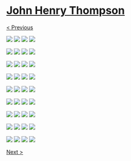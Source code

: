 # [John Henry Thompson](../README.md)

[< Previous](2018-09-24-1.md)

[![](../media/2018-09-27/Timeline-Photos-DICE-pixel-riot-thumb.jpg)](../posts/2018-09-27-5.md) [![](../media/2018-09-24/Timeline-Photos-DICE-random-walk-heal-me-my-beloved-thumb.jpg)](../posts/2018-09-24-1.md) [![](../media/2018-09-24/Timeline-Photos-DICE-pixel-revolt-thumb.jpg)](../posts/2018-09-24-2.md) [![](../media/2018-09-24/Timeline-Photos-DICE-random-walker-thumb.jpg)](../posts/2018-09-24-3.md)

[![](../media/2018-09-24/Timeline-Photos-DICE-Random-walk-Double-V-thumb.jpg)](../posts/2018-09-24-4.md) [![](../media/2018-09-24/Timeline-Photos-Dark-power-3-1-thumb.jpg)](../posts/2018-09-24-5.md) [![](../media/2018-09-24/Timeline-Photos-Dark-power-2-thumb.jpg)](../posts/2018-09-24-6.md) [![](../media/2018-09-24/Timeline-Photos-Dark-power-thumb.jpg)](../posts/2018-09-24-7.md)

[![](../media/2018-09-20/Malcolm-in-3-phases-thumb.jpg)](../posts/2018-09-20-1.md) [![](../media/2018-09-20/Timeline-Photos-Malcolm-in-3-phases-thumb.jpg)](../posts/2018-09-20-2.md) [![](../media/2018-09-19/12-years-enslaved-thumb.jpg)](../posts/2018-09-19-1.md) [![](../media/2018-09-19/Timeline-Photos-12-years-enslaved-thumb.jpg)](../posts/2018-09-19-2.md)

[![](../media/2018-09-17/Timeline-Photos-DICE-Lab-Ardmore-thumb.jpg)](../posts/2018-09-17-1.md) [![](../media/2018-09-17/Timeline-Photos-DICE-the-struggle-thumb.jpg)](../posts/2018-09-17-2.md) [![](../media/2018-09-17/Timeline-Photos-DICE-the-struggle-1-thumb.jpg)](../posts/2018-09-17-3.md) [![](../media/2018-09-17/Timeline-Photos-DICE-the-struggle-2-thumb.jpg)](../posts/2018-09-17-4.md)

[![](../media/2018-09-16/Timeline-Photos-Tears-in-Ardmore-Suburban-Square-thumb.jpg)](../posts/2018-09-16-1.md) [![](../media/2018-09-13/DICE-Scanning-for-dark-energy-2-Science-Universe-68-Dark-Energy-thumb.jpg)](../posts/2018-09-13-1.md) [![](../media/2018-09-13/DICE-Scanning-for-dark-energy-Science-Universe-68-Dark-Energy-27-thumb.jpg)](../posts/2018-09-13-2.md) [![](../media/2018-09-12/Timeline-Photos-DICE-Stream-of-consciousness-thumb.jpg)](../posts/2018-09-12-1.md)

[![](../media/2018-09-12/DICE-Same-day-different-spectrum-thumb.jpg)](../posts/2018-09-12-2.md) [![](../media/2018-09-12/Timeline-Photos-DICE-detects-dark-energy-vibrations-thumb.jpg)](../posts/2018-09-12-3.md) [![](../media/2018-09-12/Timeline-Photos-Cousin-Ethiopian-style-thumb.jpg)](../posts/2018-09-12-4.md) [![](../media/2018-09-11/Timeline-Photos-DICE-JA-First-thumb.jpg)](../posts/2018-09-11-1.md)

[![](../media/2018-09-09/Timeline-Photos-Yes-jackfruit-Not-moving-thumb.jpg)](../posts/2018-09-09-1.md) [![](../media/2018-09-05/Timeline-Photos-In-phila-PA-scientist-he-weights-the-stars-thumb.jpg)](../posts/2018-09-05-1.md) [![](../media/2018-09-04/Timeline-Photos-You-melt-my-heart-thumb.jpg)](../posts/2018-09-04-1.md) [![](../media/2018-09-04/Timeline-Photos-Our-sun-star-so-bright-it-hides-our-moon-thumb.jpg)](../posts/2018-09-04-2.md)

[![](../media/2018-09-03/Timeline-Photos-Fruitfull-thumb.jpg)](../posts/2018-09-03-1.md) [![](../media/2018-08-31/Timeline-Photos-WTF-is-this-Found-at-whole-food-Bigger-than-brea-thumb.jpg)](../posts/2018-08-31-1.md) [![](../media/2018-08-31/Timeline-Photos-Circle-at-the-intersection-thumb.jpg)](../posts/2018-08-31-2.md) [![](../media/2018-08-28/Timeline-Photos-LIT-D-thumb.jpg)](../posts/2018-08-28-1.md)

[![](../media/2018-08-26/Timeline-Photos-DICE-mazed-thumb.jpg)](../posts/2018-08-26-1.md) [![](../media/2018-08-26/Timeline-Photos-68-Dark-Energy-27-Dark-Matter-5-Observed-Living-thumb.jpg)](../posts/2018-08-26-2.md) [![](../media/2018-08-26/Timeline-Photos-DICE-Raw-light-thumb.jpg)](../posts/2018-08-26-3.md) [![](../media/2018-08-25/Timeline-Photos-Planet-Earth-thumb.jpg)](../posts/2018-08-25-1.md)

[Next >](2018-03-03-1.md)